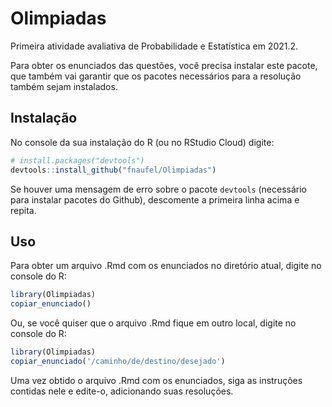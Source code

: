 
<!-- README.md is generated from README.Rmd. Please edit that file -->

# Olimpiadas

<!-- badges: start -->
<!-- badges: end -->

Primeira atividade avaliativa de Probabilidade e Estatística em 2021.2.

Para obter os enunciados das questões, você precisa instalar este
pacote, que também vai garantir que os pacotes necessários para a
resolução também sejam instalados.

## Instalação

No console da sua instalação do R (ou no RStudio Cloud) digite:

``` r
# install.packages("devtools")
devtools::install_github("fnaufel/Olimpiadas")
```

Se houver uma mensagem de erro sobre o pacote `devtools` (necessário
para instalar pacotes do Github), descomente a primeira linha acima e
repita.

## Uso

Para obter um arquivo .Rmd com os enunciados no diretório atual, digite
no console do R:

``` r
library(Olimpiadas)
copiar_enunciado()
```

Ou, se você quiser que o arquivo .Rmd fique em outro local, digite no
console do R:

``` r
library(Olimpiadas)
copiar_enunciado('/caminho/de/destino/desejado')
```

Uma vez obtido o arquivo .Rmd com os enunciados, siga as instruções
contidas nele e edite-o, adicionando suas resoluções.
